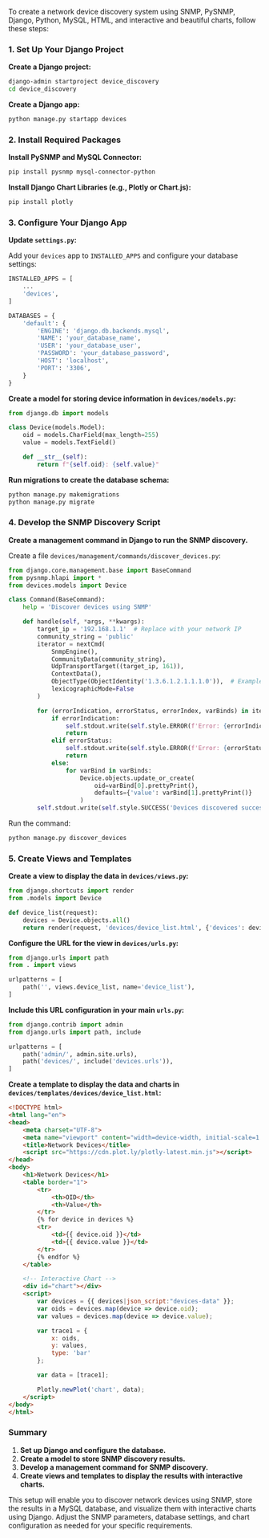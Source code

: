 To create a network device discovery system using SNMP, PySNMP, Django, Python, MySQL, HTML, and interactive and beautiful charts, follow these steps:

### 1. **Set Up Your Django Project**

**Create a Django project:**

```bash
django-admin startproject device_discovery
cd device_discovery
```

**Create a Django app:**

```bash
python manage.py startapp devices
```

### 2. **Install Required Packages**

**Install PySNMP and MySQL Connector:**

```bash
pip install pysnmp mysql-connector-python
```

**Install Django Chart Libraries (e.g., Plotly or Chart.js):**

```bash
pip install plotly
```

### 3. **Configure Your Django App**

**Update `settings.py`:**

Add your `devices` app to `INSTALLED_APPS` and configure your database settings:

```python
INSTALLED_APPS = [
    ...
    'devices',
]

DATABASES = {
    'default': {
        'ENGINE': 'django.db.backends.mysql',
        'NAME': 'your_database_name',
        'USER': 'your_database_user',
        'PASSWORD': 'your_database_password',
        'HOST': 'localhost',
        'PORT': '3306',
    }
}
```

**Create a model for storing device information in `devices/models.py`:**

```python
from django.db import models

class Device(models.Model):
    oid = models.CharField(max_length=255)
    value = models.TextField()

    def __str__(self):
        return f"{self.oid}: {self.value}"
```

**Run migrations to create the database schema:**

```bash
python manage.py makemigrations
python manage.py migrate
```

### 4. **Develop the SNMP Discovery Script**

**Create a management command in Django to run the SNMP discovery.**

Create a file `devices/management/commands/discover_devices.py`:

```python
from django.core.management.base import BaseCommand
from pysnmp.hlapi import *
from devices.models import Device

class Command(BaseCommand):
    help = 'Discover devices using SNMP'

    def handle(self, *args, **kwargs):
        target_ip = '192.168.1.1'  # Replace with your network IP
        community_string = 'public'
        iterator = nextCmd(
            SnmpEngine(),
            CommunityData(community_string),
            UdpTransportTarget((target_ip, 161)),
            ContextData(),
            ObjectType(ObjectIdentity('1.3.6.1.2.1.1.1.0')),  # Example OID for system description
            lexicographicMode=False
        )

        for (errorIndication, errorStatus, errorIndex, varBinds) in iterator:
            if errorIndication:
                self.stdout.write(self.style.ERROR(f'Error: {errorIndication}'))
                return
            elif errorStatus:
                self.stdout.write(self.style.ERROR(f'Error: {errorStatus.prettyPrint()} at {errorIndex}'))
                return
            else:
                for varBind in varBinds:
                    Device.objects.update_or_create(
                        oid=varBind[0].prettyPrint(),
                        defaults={'value': varBind[1].prettyPrint()}
                    )
        self.stdout.write(self.style.SUCCESS('Devices discovered successfully'))
```

Run the command:

```bash
python manage.py discover_devices
```

### 5. **Create Views and Templates**

**Create a view to display the data in `devices/views.py`:**

```python
from django.shortcuts import render
from .models import Device

def device_list(request):
    devices = Device.objects.all()
    return render(request, 'devices/device_list.html', {'devices': devices})
```

**Configure the URL for the view in `devices/urls.py`:**

```python
from django.urls import path
from . import views

urlpatterns = [
    path('', views.device_list, name='device_list'),
]
```

**Include this URL configuration in your main `urls.py`:**

```python
from django.contrib import admin
from django.urls import path, include

urlpatterns = [
    path('admin/', admin.site.urls),
    path('devices/', include('devices.urls')),
]
```

**Create a template to display the data and charts in `devices/templates/devices/device_list.html`:**

```html
<!DOCTYPE html>
<html lang="en">
<head>
    <meta charset="UTF-8">
    <meta name="viewport" content="width=device-width, initial-scale=1.0">
    <title>Network Devices</title>
    <script src="https://cdn.plot.ly/plotly-latest.min.js"></script>
</head>
<body>
    <h1>Network Devices</h1>
    <table border="1">
        <tr>
            <th>OID</th>
            <th>Value</th>
        </tr>
        {% for device in devices %}
        <tr>
            <td>{{ device.oid }}</td>
            <td>{{ device.value }}</td>
        </tr>
        {% endfor %}
    </table>

    <!-- Interactive Chart -->
    <div id="chart"></div>
    <script>
        var devices = {{ devices|json_script:"devices-data" }};
        var oids = devices.map(device => device.oid);
        var values = devices.map(device => device.value);

        var trace1 = {
            x: oids,
            y: values,
            type: 'bar'
        };

        var data = [trace1];

        Plotly.newPlot('chart', data);
    </script>
</body>
</html>
```

### Summary

1. **Set up Django and configure the database.**
2. **Create a model to store SNMP discovery results.**
3. **Develop a management command for SNMP discovery.**
4. **Create views and templates to display the results with interactive charts.**

This setup will enable you to discover network devices using SNMP, store the results in a MySQL database, and visualize them with interactive charts using Django. Adjust the SNMP parameters, database settings, and chart configuration as needed for your specific requirements.
